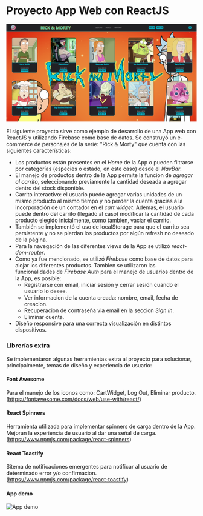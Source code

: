 # Proyecto App Web con ReactJS

![App image](./public/img/homeImage.png)

El siguiente proyecto sirve como ejemplo de desarrollo de una App web con ReactJS y utilizando Firebase como base de datos. Se construyó un e-commerce de personajes de la serie: "Rick & Morty" que cuenta con las siguientes características:

* Los productos están presentes en el *Home* de la App o pueden filtrarse por categorías (especies o estado, en este caso) desde el *NavBar*.
* El manejo de productos dentro de la App permite la funcion de *agregar al carrito*, seleccionando previamente la cantidad deseada a agregar dentro del stock disponible.
* Carrito interactivo: el usuario puede agregar varias unidades de un mismo producto al mismo tiempo y no perder la cuenta gracias a la incorporación de un contador en el *cart widget*. Ademas, el usuario puede dentro del carrito (llegado al caso) modificar la cantidad de cada producto elegido inicialmente, como tambien, vaciar el carrito. 
* También se implementó el uso de localStorage para que el carrito sea persistente y no se pierdan los productos por algún refresh no deseado de la página.
* Para la navegación de las diferentes views de la App se utilizó *react-dom-router*.
* Como ya fue mencionado, se utilizó *Firebase* como base de datos para alojar los diferentes productos. Tambien se utilizaron las funcionalidades de *Firebase Auth* para el manejo de usuarios dentro de la App, es posible:
    * Registrarse con email, iniciar sesión y cerrar sesión cuando el usuario lo desee.
    * Ver informacion de la cuenta creada: nombre, email, fecha de creacion.
    * Recuperacion de contraseña via email en la seccion *Sign In*.
    * Eliminar cuenta.
* Diseño responsive para una correcta visualización en distintos dispositivos.

### Librerías extra

Se implementaron algunas herramientas extra al proyecto para solucionar, principalmente, temas de diseño y experiencia de usuario:

#### Font Awesome
Para el manejo de los iconos como: CartWidget, Log Out, Eliminar producto.
(https://fontawesome.com/docs/web/use-with/react/)

#### React Spinners
Herramienta utilizada para implementar spinners de carga dentro de la App. Mejoran la experiencia de usuario al dar una señal de carga.
(https://www.npmjs.com/package/react-spinners)

#### React Toastify
Sitema de notificaciones emergentes para notificar al usuario de determinado error y/o confirmacion.
(https://www.npmjs.com/package/react-toastify)

#### App demo
![App demo](./public/img/app-demo.gif)
